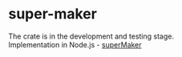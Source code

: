 # super-maker

The crate is in the development and testing stage.<br>
Implementation in Node.js - [superMaker](https://www.npmjs.com/package/super-maker)
